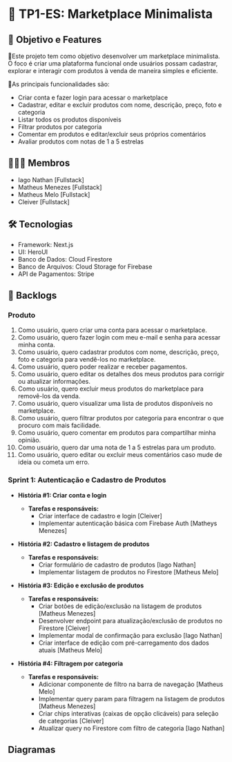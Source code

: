 # 📝 TP1-ES: Marketplace Minimalista
## 🎯 Objetivo e Features
📍Este projeto tem como objetivo desenvolver um marketplace minimalista. O foco é criar uma plataforma funcional onde usuários possam cadastrar, explorar e interagir com produtos à venda de maneira simples e eficiente. 

📍As principais funcionalidades são:
- Criar conta e fazer login para acessar o marketplace
- Cadastrar, editar e excluir produtos com nome, descrição, preço, foto e categoria
- Listar todos os produtos disponíveis
- Filtrar produtos por categoria
- Comentar em produtos e editar/excluir seus próprios comentários
- Avaliar produtos com notas de 1 a 5 estrelas


## 👨🏾‍💻 Membros
- Iago Nathan [Fullstack]
- Matheus Menezes [Fullstack]
- Matheus Melo [Fullstack]
- Cleiver [Fullstack]

## 🛠️ Tecnologias
- Framework: Next.js
- UI: HeroUI
- Banco de Dados: Cloud Firestore
- Banco de Arquivos: Cloud Storage for Firebase
- API de Pagamentos: Stripe

## 🔄 Backlogs
### Produto
1. Como usuário, quero criar uma conta para acessar o marketplace.
2. Como usuário, quero fazer login com meu e-mail e senha para acessar minha conta.
3. Como usuário, quero cadastrar produtos com nome, descrição, preço, foto e categoria para vendê-los no marketplace.
4. Como usuário, quero poder realizar e receber pagamentos.
5. Como usuário, quero editar os detalhes dos meus produtos para corrigir ou atualizar informações.
6. Como usuário, quero excluir meus produtos do marketplace para removê-los da venda.
7. Como usuário, quero visualizar uma lista de produtos disponíveis no marketplace.
8. Como usuário, quero filtrar produtos por categoria para encontrar o que procuro com mais facilidade.
9. Como usuário, quero comentar em produtos para compartilhar minha opinião.
10. Como usuário, quero dar uma nota de 1 a 5 estrelas para um produto.
11. Como usuário, quero editar ou excluir meus comentários caso mude de ideia ou cometa um erro.

### Sprint 1: Autenticação e Cadastro de Produtos
- **História #1: Criar conta e login**
  - **Tarefas e responsáveis:**
    - Criar interface de cadastro e login [Cleiver]
    - Implementar autenticação básica com Firebase Auth [Matheys Menezes]
- **História #2: Cadastro e listagem de produtos**
  - **Tarefas e responsáveis:**
    - Criar formulário de cadastro de produtos [Iago Nathan]
    - Implementar listagem de produtos no Firestore [Matheus Melo]
   
- **História #3: Edição e exclusão de produtos**
  - **Tarefas e responsáveis:**
    - Criar botões de edição/exclusão na listagem de produtos [Matheus Menezes]
    - Desenvolver endpoint para atualização/exclusão de produtos no Firestore [Cleiver]
    - Implementar modal de confirmação para exclusão [Iago Nathan]
    - Criar interface de edição com pré-carregamento dos dados atuais [Matheus Melo]
      
- **História #4: Filtragem por categoria**
  - **Tarefas e responsáveis:**
    - Adicionar componente de filtro na barra de navegação [Matheus Melo]
    - Implementar query param para filtragem na listagem de produtos [Matheus Menezes]
    - Criar chips interativas (caixas de opção clicáveis) para seleção de categorias [Cleiver]
    - Atualizar query no Firestore com filtro de categoria [Iago Nathan]
      
## Diagramas
